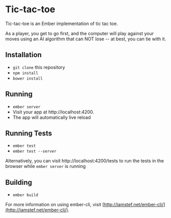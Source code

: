 # Tic-tac-toe

Tic-tac-toe is an Ember implementation of tic tac toe.

As a player, you get to go first, and the computer will play against your moves
using an AI algorithm that can NOT lose -- at best, you can tie with it.

## Installation

* `git clone` this repository
* `npm install`
* `bower install`

## Running

* `ember server`
* Visit your app at http://localhost:4200.
* The app will automatically live reload

## Running Tests

* `ember test`
* `ember test --server`

Alternatively, you can visit http://localhost:4200/tests to run the tests in the browser while `ember server` is running

## Building

* `ember build`

For more information on using ember-cli, visit [http://iamstef.net/ember-cli/](http://iamstef.net/ember-cli/).
